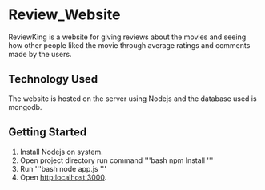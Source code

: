 # Review_Website
ReviewKing is a website for giving reviews about the movies and seeing how other people liked the movie through average ratings and comments made by the users.
## Technology Used
The website is hosted on the server using Nodejs and the database used is mongodb.
## Getting Started
1. Install Nodejs on system.
2. Open project directory run command
'''bash
npm Install
'''
3. Run
'''bash
node app.js
'''
4. Open [http:localhost:3000](http:localhost:3000).
